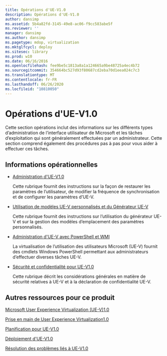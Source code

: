 ```yaml
---
title: Opérations d'UE-V1.0
description: Opérations d'UE-V1.0
author: dansimp
ms.assetid: 5b4a82fd-3145-49e8-ac06-f9cc583abe5f
ms.reviewer: ''
manager: dansimp
ms.author: dansimp
ms.pagetype: mdop, virtualization
ms.mktglfcycl: deploy
ms.sitesec: library
ms.prod: w10
ms.date: 06/16/2016
ms.openlocfilehash: fee9be5c1813a8a1a124665a9be48725a4ec4b72
ms.sourcegitcommit: 354664bc527d93f80687cd2eba70d1eea024c7c3
ms.translationtype: MT
ms.contentlocale: fr-FR
ms.lasthandoff: 06/26/2020
ms.locfileid: "10810050"
---
```

# Opérations d'UE-V1.0


Cette section opérations inclut des informations sur les différents types d’administration de l’interface utilisateur de Microsoft et les tâches d’exploitation qui sont généralement effectuées par un administrateur. Cette section comprend également des procédures pas à pas pour vous aider à effectuer ces tâches.

## Informations opérationnelles


-   [Administration d'UE-V1.0](administering-ue-v-10.md)

    Cette rubrique fournit des instructions sur la façon de restaurer les paramètres de l’utilisateur, de modifier la fréquence de synchronisation et de configurer les paramètres d’UE-V.

-   [Utilisation de modèles UE-V personnalisés et du Générateur UE-V](working-with-custom-ue-v-templates-and-the-ue-v-generator.md)

    Cette rubrique fournit des instructions sur l’utilisation du générateur UE-V et sur la gestion des modèles d’emplacement des paramètres personnalisés.

-   [Administration d'UE-V avec PowerShell et WMI](administering-ue-v-with-powershell-and-wmi.md)

    La virtualisation de l’utilisation des utilisateurs Microsoft (UE-V) fournit des cmdlets Windows PowerShell permettant aux administrateurs d’effectuer diverses tâches UE-V.

-   [Sécurité et confidentialité pour UE-V1.0](security-and-privacy-for-ue-v-10.md)

    Cette rubrique décrit les considérations générales en matière de sécurité relatives à UE-V et à la déclaration de confidentialité UE-V.

## Autres ressources pour ce produit


[Microsoft User Experience Virtualization (UE-V)1.0](index.md)

[Prise en main de User Experience Virtualization1.0](getting-started-with-user-experience-virtualization-10.md)

[Planification pour UE-V1.0](planning-for-ue-v-10.md)

[Déploiement d'UE-V1.0](deploying-ue-v-10.md)

[Résolution des problèmes liés à UE-V1.0](troubleshooting-ue-v-10.md)

 

 





